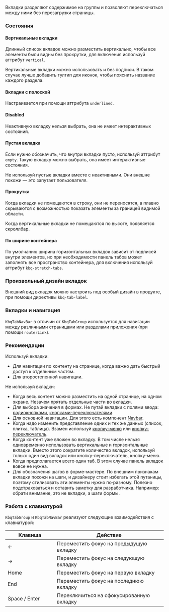 Вкладки разделяют содержимое на группы и позволяют переключаться между ними без перезагрузки страницы.

<!-- example(tabs-overview) -->

### Состояния

#### Вертикальные вкладки

Длинный список вкладок можно разместить вертикально, чтобы все элементы были видны без прокрутки, для включения используй аттрибут `vertical`.

<!-- example(tabs-vertical) -->

Вертикальные вкладки можно использовать и без подписи. В таком случае лучше добавить тултип для иконок, чтобы пояснить название каждого раздела.

<!-- example(tabs-vertical-icons) -->

#### Вкладки с полоской

Настраивается при помощи аттрибута `underlined`.

<!-- example(tabs-underlined) -->

#### Disabled

Неактивную вкладку нельзя выбрать, она не имеет интерактивных состояний.

<!-- example(tabs-disabled) -->

#### Пустая вкладка

Если нужно обозначить, что внутри вкладки пусто, используй аттрибут `empty`. Такую вкладку можно выбрать, она имеет интерактивные состояния.

<!-- example(tabs-empty-label) -->

Не используй пустые вкладки вместе с неактивными. Они внешне похожи — это запутает пользователя.

#### Прокрутка

Когда вкладки не помещаются в строку, они не переносятся, а плавно скрываются с возможностью показать элементы за границей видимой области.

<!-- example(tabs-with-scroll) -->

Когда вертикальные вкладки не помещаются по высоте, появляется скроллбар.

<!-- example(tabs-with-scroll-vertical) -->

#### По ширине контейнера

По умолчанию ширина горизонтальных вкладок зависит от подписей внутри элементов, но при необходимости панель табов может заполнять все пространство контейнера, для включения используй аттрибут `kbq-stretch-tabs`.

<!-- example(tabs-stretch) -->

### Произвольный дизайн вкладок

Внешний вид вкладок можно настроить под особый дизайн в продукте, при помощи директивы `kbq-tab-label`.

<!-- example(tabs-custom-label) -->

### Вкладки и навигация

`KbqTabNavBar` в отличии от `KbqTabGroup` используется для навигации между различными страницами или разделами приложения (при помощи `routerLink`).

<!-- example(tabs-nav-bar-overview) -->

### Рекомендации

Используй вкладки:

-   Для навигации по контенту на странице, когда важно дать быстрый доступ к отдельным частям.
-   Для второстепенной навигации.

Не используй вкладки:

-   Когда весь контент можно разместить на одной странице, на одном экране. Незачем прятать отдельные части во вкладки.
-   Для выбора значения в формах. Не путай вкладки с полями ввода: [радиокнопками](/components/radio), [кнопками-переключателями](/components/button-toggle).
-   Для основной навигации. Для этого есть компонент [Navbar](/components/navbar).
-   Когда надо изменить представление одних и тех же данных (список, плитка, таблица). Взамен используй [кнопку-меню](/components/dropdown) или [кнопку-переключатель](/components/button-toggle).
-   Когда контент уже вложен во вкладку. В том числе нельзя одновременно использовать вертикальные и горизонтальные вкладки. Вместо этого сократите количество вкладок, используй только один вид вкладок или кнопку-переключатель, кнопку-меню.
-   Когда предполагается всего один таб. В этом случае панель вкладок вовсе не нужна.
-   Для обозначения шагов в форме-мастере. По внешним признакам вкладки похожи на шаги, и дизайнеру стоит избегать этой путаницы, поэтому стилизовать эти элементы нужно по‑разному. Полезно подстраховаться и оставить заметку для разработчика. Например: обрати внимание, это не вкладки, а шаги формы.

### Работа с клавиатурой

`KbqTabGroup` и `KbqTabNavBar` реализуют следующие взаимодействия с клавиатурой:

| <div style="min-width: 140px;">Клавиша</div>                                          | Действие                                 |
| ------------------------------------------------------------------------------------- | ---------------------------------------- |
| <span class="hot-key-button">←</span>                                                 | Переместить фокус на предыдущую вкладку  |
| <span class="hot-key-button">→</span>                                                 | Переместить фокус на следующую вкладку   |
| <span class="hot-key-button">Home</span>                                              | Переместить фокус на первую вкладку      |
| <span class="hot-key-button">End</span>                                               | Переместить фокус на последнюю вкладку   |
| <span class="hot-key-button">Space</span> / <span class="hot-key-button">Enter</span> | Переключиться на сфокусированную вкладку |
